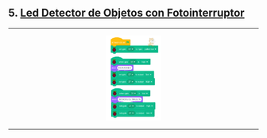 ## 5. [Led Detector de Objetos con Fotointerruptor](README.md)

---

<p align="center"><img src="img/detecTarj.png" alt="detecTarj" width="22%"></p>

---
